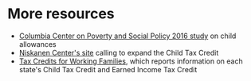 # More resources

* [Columbia Center on Poverty and Social Policy 2016 study](https://tcf.org/content/report/doing-more-for-our-children/) on child allowances
* [Niskanen Center's site](https://www.expandthechildtaxcredit.com/the-american-family-act) calling to expand the Child Tax Credit
* [Tax Credits for Working Families](http://www.taxcreditsforworkersandfamilies.org/), which reports information on each state's Child Tax Credit and Earned Income Tax Credit